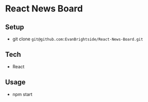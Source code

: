 # React News Board

## Setup
* git clone `git@github.com:EvanBrightside/React-News-Board.git`

## Tech
* React

## Usage
* npm start
